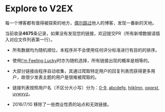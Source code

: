# Explore to V2EX

每一个博客都有值得被探索的地方，[偶尔路过](http://v2ex.chann.org)他人的博客，发现一番新的天地。

当前收录**4675**条记录，如果没有发现您的链接，欢迎提交PR（所有新增数据请插入对应文件列表第一行）。

 * 所有数据均为随机顺位，本程序并不会使用任何评分标准进行有目的的排序。

 * 使用[I'm Feeling Lucky](http://v2ex.chann.org)时亦为随机选择，所有链接出现的概率是相等的。

 * 大部分链接由程序自动收集，其通过爬取特定用户的回复列表而获得更多用户，故很少发表主题的用户是很难被爬取的。

 * 链接列表按照用户名（不区分大小写）分为：[0-9](0-9.md), [abcdefg](abcdefg.md), [hijklmn](hijklmn.md), [opqrst](opqrst.md), [uvwxyz](uvwxyz.md)。

 * 2016/7/10 移除了一些商业性质的站点和无效链接。